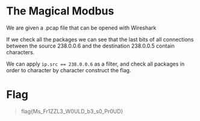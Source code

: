 # The Magical Modbus

We are given a .pcap file that can be opened  with Wireshark

If we check all the packages we can see that the last bits of all connections between the source 238.0.0.6 and the destination 238.0.0.5 contain characters.

We can apply ```ip.src == 238.0.0.6``` as a filter, and check all packages in order to character by character construct the flag.

# Flag

> flag{Ms_Fr1ZZL3_W0ULD_b3_s0_Pr0UD}
